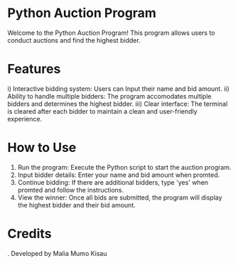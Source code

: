 # Python Auction Program
Welcome to the Python Auction Program! This program allows users to conduct auctions and find the highest bidder.

# Features
  i) Interactive bidding system: Users can Input their name and bid amount.
  ii) Ability to handle multiple bidders: The program accomodates multiple bidders and determines the highest bidder.
  iii) Clear interface: The terminal is cleared after each bidder to maintain a clean and user-friendly experience.

# How to Use
  1. Run the program: Execute the Python script to start the auction program.
  2. Input bidder details: Enter your name and bid amount when promted.
  3. Continue bidding: If there are additional bidders, type 'yes' when promted and follow the instructions.
  4. View the winner: Once all bids are submitted, the program will display the highest bidder and their bid amount.

# Credits 
  . Developed by Malia Mumo Kisau
